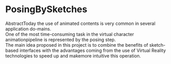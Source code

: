 # PosingBySketches

AbstractToday the use of animated contents is very common in several application do-mains.  
One of the most time-consuming task in the virtual character animationpipeline  is  represented  by  the  posing  step.   
The  main  idea  proposed  in  this project  is  to  combine  the  benefits  of  sketch-based  interfaces  with  the  advantages coming from the use of Virtual Reality technologies to speed up and makemore intuitive this operation.
